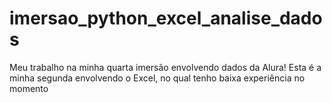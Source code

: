 # imersao_python_excel_analise_dados
Meu trabalho na minha quarta imersão envolvendo dados da Alura! Esta é a minha segunda envolvendo o Excel,  no qual tenho baixa experiência no momento

